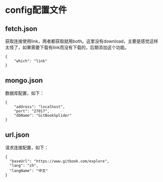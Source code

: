 # config配置文件

## fetch.json
获取连接使用link，两者都获取就用both。这里没有download，主要是感觉这样太怪了，如果需要下载有link而没有下载的，后期添加这个功能。
```
{
    "which": "link" 
}
```

## mongo.json
数据库配置，如下：
```
{
    "address": "localhost",
    "port": "27017",
    "dbName": "GitBookSplider"
}
```

## url.json
请求连接配置，如下：
```
{
  "baseUrl": "https://www.gitbook.com/explore",
  "lang": "zh",
  "langName": "中文"
}
```
